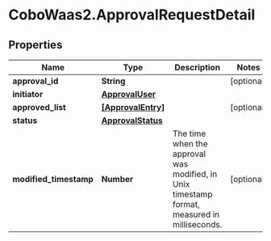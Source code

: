 # CoboWaas2.ApprovalRequestDetail

## Properties

Name | Type | Description | Notes
------------ | ------------- | ------------- | -------------
**approval_id** | **String** |  | [optional] 
**initiator** | [**ApprovalUser**](ApprovalUser.md) |  | 
**approved_list** | [**[ApprovalEntry]**](ApprovalEntry.md) |  | [optional] 
**status** | [**ApprovalStatus**](ApprovalStatus.md) |  | 
**modified_timestamp** | **Number** | The time when the approval was modified, in Unix timestamp format, measured in milliseconds. | [optional] 


